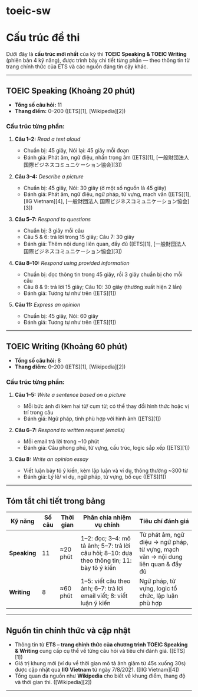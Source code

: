 # toeic-sw

# Cấu trúc đề thi
Dưới đây là **cấu trúc mới nhất** của kỳ thi **TOEIC Speaking & TOEIC Writing** (phiên bản 4 kỹ năng), được trình bày chi tiết từng phần — theo thông tin từ trang chính thức của ETS và các nguồn đáng tin cậy khác.

---

## TOEIC Speaking (Khoảng 20 phút)

* **Tổng số câu hỏi:** 11
* **Thang điểm:** 0–200
  ([ETS][1], [Wikipedia][2])

### Cấu trúc từng phần:

1. **Câu 1–2:** *Read a text aloud*

   * Chuẩn bị: 45 giây, Nói lại: 45 giây mỗi đoạn
   * Đánh giá: Phát âm, ngữ điệu, nhấn trọng âm
     ([ETS][1], [一般財団法人 国際ビジネスコミュニケーション協会][3])

2. **Câu 3–4:** *Describe a picture*

   * Chuẩn bị: 45 giây, Nói: 30 giây (ở một số nguồn là 45 giây)
   * Đánh giá: Phát âm, ngữ điệu, ngữ pháp, từ vựng, mạch văn
     ([ETS][1], [IIG Vietnam][4], [一般財団法人 国際ビジネスコミュニケーション協会][3])

3. **Câu 5–7:** *Respond to questions*

   * Chuẩn bị: 3 giây mỗi câu
   * Câu 5 & 6: trả lời trong 15 giây; Câu 7: 30 giây
   * Đánh giá: Thêm nội dung liên quan, đầy đủ
     ([ETS][1], [一般財団法人 国際ビジネスコミュニケーション協会][3])

4. **Câu 8–10:** *Respond using provided information*

   * Chuẩn bị: đọc thông tin trong 45 giây, rồi 3 giây chuẩn bị cho mỗi câu
   * Câu 8 & 9: trả lời 15 giây; Câu 10: 30 giây (thường xuất hiện 2 lần)
   * Đánh giá: Tương tự như trên
     ([ETS][1])

5. **Câu 11:** *Express an opinion*

   * Chuẩn bị: 45 giây, Nói: 60 giây
   * Đánh giá: Tương tự như trên
     ([ETS][1])

---

## TOEIC Writing (Khoảng 60 phút)

* **Tổng số câu hỏi:** 8
* **Thang điểm:** 0–200
  ([ETS][1], [Wikipedia][2])

### Cấu trúc từng phần:

1. **Câu 1–5:** *Write a sentence based on a picture*

   * Mỗi bức ảnh đi kèm hai từ/ cụm từ; có thể thay đổi hình thức hoặc vị trí trong câu
   * Đánh giá: Ngữ pháp, tính phù hợp với hình ảnh
     ([ETS][1])

2. **Câu 6–7:** *Respond to written request (emails)*

   * Mỗi email trả lời trong \~10 phút
   * Đánh giá: Câu phong phú, từ vựng, cấu trúc, logic sắp xếp
     ([ETS][1])

3. **Câu 8:** *Write an opinion essay*

   * Viết luận bày tỏ ý kiến, kèm lập luận và ví dụ, thông thường \~300 từ
   * Đánh giá: Lý lẽ/ ví dụ, ngữ pháp, từ vựng, bố cục
     ([ETS][1])

---

## Tóm tắt chi tiết trong bảng

| Kỹ năng      | Số câu | Thời gian | Phân chia nhiệm vụ chính                                                                    | Tiêu chí đánh giá                                                                |
| ------------ | ------ | --------- | ------------------------------------------------------------------------------------------- | -------------------------------------------------------------------------------- |
| **Speaking** | 11     | ≈20 phút  | 1–2: đọc; 3–4: mô tả ảnh; 5–7: trả lời câu hỏi; 8–10: dựa theo thông tin; 11: bày tỏ ý kiến | Từ phát âm, ngữ điệu → ngữ pháp, từ vựng, mạch văn → nội dung liên quan & đầy đủ |
| **Writing**  | 8      | ≈60 phút  | 1–5: viết câu theo ảnh; 6–7: trả lời email viết; 8: viết luận ý kiến                        | Ngữ pháp, từ vựng, logic tổ chức, lập luận phù hợp                               |

---

## Nguồn tin chính thức và cập nhật

* Thông tin từ **ETS – trang chính thức của chương trình TOEIC Speaking & Writing** cung cấp cụ thể về từng câu hỏi và tiêu chí đánh giá. ([ETS][1])
* Giá trị khung mới (ví dụ về thời gian mô tả ảnh giảm từ 45s xuống 30s) được cập nhật qua **IIG Vietnam** từ ngày 7/8/2021. ([IIG Vietnam][4])
* Tổng quan đa nguồn như **Wikipedia** cho biết về khung điểm, thang độ và thời gian thi. ([Wikipedia][2])

---
